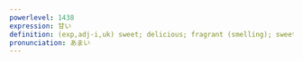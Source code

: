 ```yaml
---
powerlevel: 1438
expression: 甘い
definition: (exp,adj-i,uk) sweet; delicious; fragrant (smelling); sweet (music); lightly salted; naive; overly optimistic; soft on; generous; indulgent; easy-going; half-hearted; not finished properly; (P)
pronunciation: あまい
---
```

